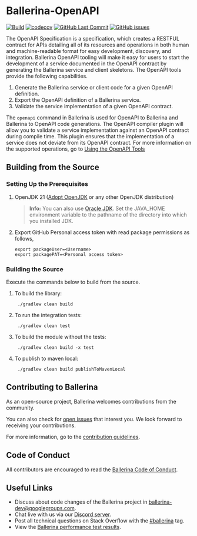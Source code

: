 # Ballerina-OpenAPI
 [![Build](https://github.com/ballerina-platform/openapi-tools/actions/workflows/build-timestamped-master.yml/badge.svg)](https://github.com/ballerina-platform/openapi-tools/actions/workflows/build-timestamped-master.yml)
 [![codecov](https://codecov.io/gh/ballerina-platform/openapi-tools/branch/master/graph/badge.svg)](https://codecov.io/gh/ballerina-platform/openapi-tools)
 [![GitHub Last Commit](https://img.shields.io/github/last-commit/ballerina-platform/openapi-tools.svg)](https://github.com/ballerina-platform/openapi-tools/commits/master)
 [![GitHub issues](https://img.shields.io/github/issues/ballerina-platform/ballerina-standard-library/module/openapi-tools.svg?label=Open%20Issues)](https://github.com/ballerina-platform/ballerina-library/labels/module%2Fopenapi-tools)
 
The OpenAPI Specification is a specification, which creates a RESTFUL contract for APIs detailing all of its resources 
and operations in both human and machine-readable format for easy development, discovery, and integration. Ballerina
 OpenAPI tooling will make it easy for users to start the development of a service documented in the OpenAPI contract 
  by generating the Ballerina service and client skeletons. The OpenAPI tools provide the following capabilities.
 
 1. Generate the Ballerina service or client code for a given OpenAPI definition. 
 2. Export the OpenAPI definition of a Ballerina service.
 3. Validate the service implementation of a given OpenAPI contract.
    
The `openapi` command in Ballerina is used for OpenAPI to Ballerina and Ballerina to OpenAPI code generations. 
The OpenAPI compiler plugin will allow you to validate a service implementation against an OpenAPI contract during
 compile time. 
This plugin ensures that the implementation of a service does not deviate from its OpenAPI contract.
For more information on the supported operations, go to [Using the OpenAPI Tools](https://ballerina.io/learn/openapi-tool/)
## Building from the Source

### Setting Up the Prerequisites

1. OpenJDK 21 ([Adopt OpenJDK](https://adoptopenjdk.net/) or any other OpenJDK distribution)

    >**Info:** You can also use [Oracle JDK](https://www.oracle.com/java/technologies/javase-downloads.html). Set the JAVA_HOME environment variable to the pathname of the directory into which you installed JDK.
   
2. Export GitHub Personal access token with read package permissions as follows,
   ```
   export packageUser=<Username>
   export packagePAT=<Personal access token>
   ```
     
### Building the Source

Execute the commands below to build from the source.

1. To build the library:
        
        ./gradlew clean build

2. To run the integration tests:

        ./gradlew clean test

3. To build the module without the tests:

        ./gradlew clean build -x test

4. To publish to maven local:

        ./gradlew clean build publishToMavenLocal

## Contributing to Ballerina

As an open-source project, Ballerina welcomes contributions from the community. 

You can also check for [open issues](https://github.com/ballerina-platform/openapi-tools/issues) that
 interest you. We look forward to receiving your contributions.

For more information, go to the [contribution guidelines](https://github.com/ballerina-platform/ballerina-lang/blob/master/CONTRIBUTING.md).

## Code of Conduct

All contributors are encouraged to read the [Ballerina Code of Conduct](https://ballerina.io/code-of-conduct).

## Useful Links

* Discuss about code changes of the Ballerina project in [ballerina-dev@googlegroups.com](mailto:ballerina-dev@googlegroups.com).
* Chat live with us via our [Discord server](https://discord.gg/ballerinalang).
* Post all technical questions on Stack Overflow with the [#ballerina](https://stackoverflow.com/questions/tagged/ballerina) tag.
* View the [Ballerina performance test results](https://github.com/ballerina-platform/ballerina-lang/blob/master/performance/benchmarks/summary.md).

